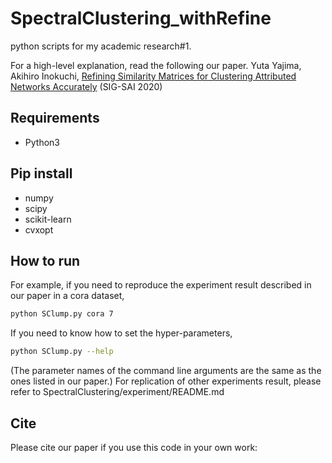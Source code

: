 # SpectralClustering_withRefine
python scripts for my academic research#1.

For a high-level explanation, read the following our paper.
Yuta Yajima, Akihiro Inokuchi, [Refining Similarity Matrices for Clustering Attributed Networks Accurately](https://jsai.ixsq.nii.ac.jp/ej/?action=pages_view_main&active_action=repository_view_main_item_detail&item_id=10714&item_no=1&page_id=13&block_id=23) (SIG-SAI 2020)

## Requirements
* Python3

## Pip install
* numpy
* scipy
* scikit-learn
* cvxopt

## How to run
For example, if you need to reproduce the experiment result described in our paper in a cora dataset,
```bash
python SClump.py cora 7
```
If you need to know how to set the hyper-parameters, 
```bash
python SClump.py --help
```
(The parameter names of the command line arguments are the same as the ones listed in our paper.)
For replication of other experiments result, please refer to SpectralClustering/experiment/README.md


## Cite
Please cite our paper if you use this code in your own work:
